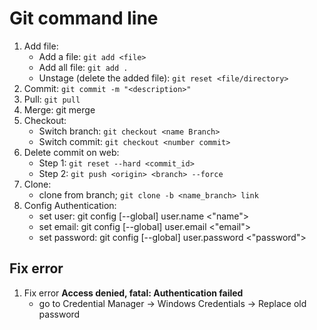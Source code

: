 # Git command line
1. Add file:
   - Add a file: `git add <file>`
   - Add all file: `git add .`
   - Unstage (delete the added file): `git reset <file/directory>`
2. Commit: `git commit -m "<description>"`
3. Pull: `git pull`
4. Merge: git merge <from branch>
5. Checkout:
   - Switch branch: `git checkout <name Branch>`
   - Switch commit: `git checkout <number commit>`
6. Delete commit on web:
   - Step 1: `git reset --hard <commit_id>`
   - Step 2: `git push <origin> <branch> --force `
7. Clone:
   - clone from branch; `git clone -b <name_branch> link`
8. Config Authentication:
   - set user: git config [--global] user.name <"name">
   - set email: git config [--global] user.email <"email">
   - set password: git config [--global] user.password <"password">
## Fix error
1. Fix error **Access denied, fatal: Authentication failed**
   - go to Credential Manager -> Windows Credentials -> Replace old password
